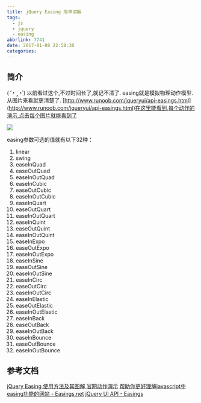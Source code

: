 ```yaml
---
title: jQuery Easing 简单讲解
tags:
  - js
  - jquery
  - easing
abbrlink: 7741
date: 2017-01-08 22:58:30
categories:
---
```


## 简介
( ′◔ ‸◔`) 以前看过这个,不过时间长了,就记不清了. easing就是模拟物理动作模型.从图片来看就更清楚了.
[http://www.runoob.com/jqueryui/api-easings.html](http://www.runoob.com/jqueryui/api-easings.html)在这里能看到,每个动作的演示,点击每个图片就能看到了

![](http://www.gbin1.com/technology/javascript/20121017-js-css-easing-websites/1.jpg)

easing参数可选的值就有以下32种：
1. linear
2. swing
3. easeInQuad
4. easeOutQuad
5. easeInOutQuad
6. easeInCubic
7. easeOutCubic
8. easeInOutCubic
9. easeInQuart
10. easeOutQuart
11. easeInOutQuart
12. easeInQuint
13. easeOutQuint
14. easeInOutQuint
15. easeInExpo
16. easeOutExpo
17. easeInOutExpo
18. easeInSine
19. easeOutSine
20. easeInOutSine
21. easeInCirc
22. easeOutCirc
23. easeInOutCirc
24. easeInElastic
25. easeOutElastic
26. easeInOutElastic
27. easeInBack
28. easeOutBack
29. easeInOutBack
30. easeInBounce
31. easeOutBounce
32. easeInOutBounce

## 参考文档

[jQuery Easing 使用方法及其图解 ](http://blog.sina.com.cn/s/blog_70a3539f0102v8az.html)
[官网动作演示](http://api.jqueryui.com/easings/)
[帮助你更好理解javascript中easing功能的网站 - Easings.net](http://www.gbin1.com/technology/javascript/20121017-js-css-easing-websites/)
[jQuery UI API - Easings](http://www.runoob.com/jqueryui/api-easings.html)
